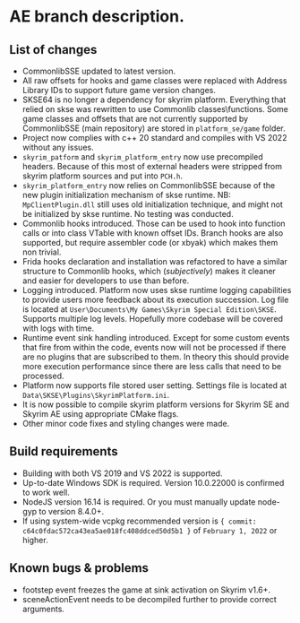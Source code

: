 # AE branch description.

## List of changes
- CommonlibSSE updated to latest version.
- All raw offsets for hooks and game classes were replaced with Address Library IDs to support future game version changes.
- SKSE64 is no longer a dependency for skyrim platform. Everything that relied on skse was rewritten to use Commonlib classes\functions. Some game classes and offsets that are not currently supported by CommonlibSSE (main repository) are stored in `platform_se/game` folder.
- Project now complies with c++ 20 standard and compiles with VS 2022 without any issues.
- `skyrim_patform` and `skyrim_platform_entry` now use precompiled headers. Because of this most of external headers were stripped from skyrim platform sources and put into `PCH.h`.
- `skyrim_platform_entry` now relies on CommonlibSSE because of the new plugin initialization mechanism of skse runtime. NB: `MpClientPlugin.dll` still uses old initialization technique, and might not be initialized by skse runtime. No testing was conducted.
- Commonlib hooks introduced. Those can be used to hook into function calls or into class VTable with known offset IDs. Branch hooks are also supported, but require assembler code (or xbyak) which makes them non trivial.
- Frida hooks declaration and installation was refactored to have a similar structure to Commonlib hooks, which (*subjectively*) makes it cleaner and easier for developers to use than before.
- Logging introduced. Platform now uses skse runtime logging capabilities to provide users more feedback about its execution succession. Log file is located at `User\Documents\My Games\Skyrim Special Edition\SKSE`. Supports multiple log levels. Hopefully more codebase will be covered with logs with time.
- Runtime event sink handling introduced. Except for some custom events that fire from within the code, events now will not be processed if there are no plugins that are subscribed to them. In theory this should provide more execution performance since there are less calls that need to be processed.
- Platform now supports file stored user setting. Settings file is located at `Data\SKSE\Plugins\SkyrimPlatform.ini`.
- It is now possible to compile skyrim platform versions for Skyrim SE and Skyrim AE using appropriate CMake flags.
- Other minor code fixes and styling changes were made.

## Build requirements
- Building with both VS 2019 and VS 2022 is supported.
- Up-to-date Windows SDK is required. Version 10.0.22000 is confirmed to work well.
- NodeJS version 16.14 is required. Or you must manually update node-gyp to version 8.4.0+.
- If using system-wide vcpkg recommended version is `{ commit: c64c0fdac572ca43ea5ae018fc408ddced50d5b1 }` of `February 1, 2022` or higher.

## Known bugs & problems
- footstep event freezes the game at sink activation on Skyrim v1.6+.
- sceneActionEvent needs to be decompiled further to provide correct arguments.
